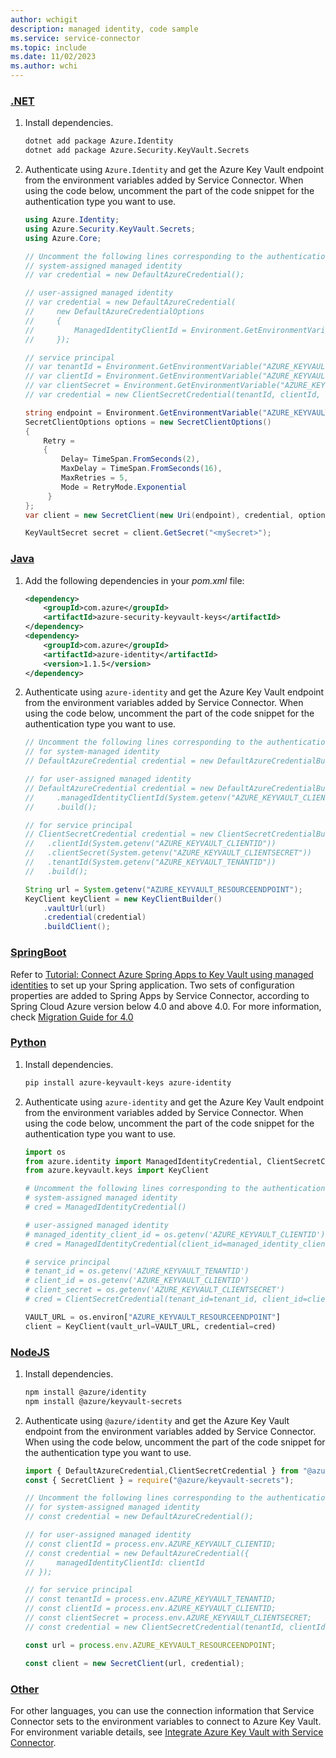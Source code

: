```yaml
---
author: wchigit
description: managed identity, code sample
ms.service: service-connector
ms.topic: include
ms.date: 11/02/2023
ms.author: wchi
---
```


### [.NET](#tab/dotnet)

1. Install dependencies.
    ```bash
    dotnet add package Azure.Identity
    dotnet add package Azure.Security.KeyVault.Secrets
    ```
1. Authenticate using `Azure.Identity` and get the Azure Key Vault endpoint from the environment variables added by Service Connector. When using the code below, uncomment the part of the code snippet for the authentication type you want to use.
    ```csharp
    using Azure.Identity;
    using Azure.Security.KeyVault.Secrets;
    using Azure.Core;
    
    // Uncomment the following lines corresponding to the authentication type you want to use.
    // system-assigned managed identity
    // var credential = new DefaultAzureCredential();
    
    // user-assigned managed identity
    // var credential = new DefaultAzureCredential(
    //     new DefaultAzureCredentialOptions
    //     {
    //         ManagedIdentityClientId = Environment.GetEnvironmentVariable("AZURE_KEYVAULT_CLIENTID");
    //     });
    
    // service principal 
    // var tenantId = Environment.GetEnvironmentVariable("AZURE_KEYVAULT_TENANTID");
    // var clientId = Environment.GetEnvironmentVariable("AZURE_KEYVAULT_CLIENTID");
    // var clientSecret = Environment.GetEnvironmentVariable("AZURE_KEYVAULT_CLIENTSECRET");
    // var credential = new ClientSecretCredential(tenantId, clientId, clientSecret);

    string endpoint = Environment.GetEnvironmentVariable("AZURE_KEYVAULT_RESOURCEENDPOINT");
    SecretClientOptions options = new SecretClientOptions()
    {
        Retry =
        {
            Delay= TimeSpan.FromSeconds(2),
            MaxDelay = TimeSpan.FromSeconds(16),
            MaxRetries = 5,
            Mode = RetryMode.Exponential
         }
    };
    var client = new SecretClient(new Uri(endpoint), credential, options);
    
    KeyVaultSecret secret = client.GetSecret("<mySecret>");
    ```

### [Java](#tab/java)

1. Add the following dependencies in your *pom.xml* file:
    ```xml
    <dependency>
        <groupId>com.azure</groupId>
        <artifactId>azure-security-keyvault-keys</artifactId>
    </dependency>
    <dependency>
        <groupId>com.azure</groupId>
        <artifactId>azure-identity</artifactId>
        <version>1.1.5</version>
    </dependency>
    ```
1. Authenticate using `azure-identity` and get the Azure Key Vault endpoint from the environment variables added by Service Connector. When using the code below, uncomment the part of the code snippet for the authentication type you want to use.
    ```java
    // Uncomment the following lines corresponding to the authentication type you want to use.
    // for system-managed identity
    // DefaultAzureCredential credential = new DefaultAzureCredentialBuilder().build();

    // for user-assigned managed identity
    // DefaultAzureCredential credential = new DefaultAzureCredentialBuilder()
    //     .managedIdentityClientId(System.getenv("AZURE_KEYVAULT_CLIENTID"))
    //     .build();

    // for service principal
    // ClientSecretCredential credential = new ClientSecretCredentialBuilder()
    //   .clientId(System.getenv("AZURE_KEYVAULT_CLIENTID"))
    //   .clientSecret(System.getenv("AZURE_KEYVAULT_CLIENTSECRET"))
    //   .tenantId(System.getenv("AZURE_KEYVAULT_TENANTID"))
    //   .build();

    String url = System.getenv("AZURE_KEYVAULT_RESOURCEENDPOINT");
    KeyClient keyClient = new KeyClientBuilder()
        .vaultUrl(url)
        .credential(credential)
        .buildClient();
    ```

### [SpringBoot](#tab/springBoot)

Refer to [Tutorial: Connect Azure Spring Apps to Key Vault using managed identities](../../spring-apps/enterprise/tutorial-managed-identities-key-vault.md?tabs=system-assigned-managed-identity) to set up your Spring application. Two sets of configuration properties are added to Spring Apps by Service Connector, according to Spring Cloud Azure version below 4.0 and above 4.0. For more information, check [Migration Guide for 4.0](https://microsoft.github.io/spring-cloud-azure/current/reference/html/appendix.html#configuration-spring-cloud-azure-starter-keyvault-secrets)

### [Python](#tab/python)

1. Install dependencies.
    ```bash
    pip install azure-keyvault-keys azure-identity
    ```
1. Authenticate using `azure-identity` and get the Azure Key Vault endpoint from the environment variables added by Service Connector. When using the code below, uncomment the part of the code snippet for the authentication type you want to use.
    ```python
    import os
    from azure.identity import ManagedIdentityCredential, ClientSecretCredential
    from azure.keyvault.keys import KeyClient

    # Uncomment the following lines corresponding to the authentication type you want to use.
    # system-assigned managed identity
    # cred = ManagedIdentityCredential()
    
    # user-assigned managed identity
    # managed_identity_client_id = os.getenv('AZURE_KEYVAULT_CLIENTID')
    # cred = ManagedIdentityCredential(client_id=managed_identity_client_id)
    
    # service principal
    # tenant_id = os.getenv('AZURE_KEYVAULT_TENANTID')
    # client_id = os.getenv('AZURE_KEYVAULT_CLIENTID')
    # client_secret = os.getenv('AZURE_KEYVAULT_CLIENTSECRET')
    # cred = ClientSecretCredential(tenant_id=tenant_id, client_id=client_id, client_secret=client_secret)

    VAULT_URL = os.environ["AZURE_KEYVAULT_RESOURCEENDPOINT"]
    client = KeyClient(vault_url=VAULT_URL, credential=cred)
    ```


### [NodeJS](#tab/nodejs)
1. Install dependencies.
    ```bash
    npm install @azure/identity
    npm install @azure/keyvault-secrets
    ```
1. Authenticate using `@azure/identity` and get the Azure Key Vault endpoint from the environment variables added by Service Connector. When using the code below, uncomment the part of the code snippet for the authentication type you want to use.
    ```javascript
    import { DefaultAzureCredential,ClientSecretCredential } from "@azure/identity";
    const { SecretClient } = require("@azure/keyvault-secrets");
    
    // Uncomment the following lines corresponding to the authentication type you want to use.
    // for system-assigned managed identity
    // const credential = new DefaultAzureCredential();
    
    // for user-assigned managed identity
    // const clientId = process.env.AZURE_KEYVAULT_CLIENTID;
    // const credential = new DefaultAzureCredential({
    //     managedIdentityClientId: clientId
    // });
    
    // for service principal
    // const tenantId = process.env.AZURE_KEYVAULT_TENANTID;
    // const clientId = process.env.AZURE_KEYVAULT_CLIENTID;
    // const clientSecret = process.env.AZURE_KEYVAULT_CLIENTSECRET;
    // const credential = new ClientSecretCredential(tenantId, clientId, clientSecret);

    const url = process.env.AZURE_KEYVAULT_RESOURCEENDPOINT;

    const client = new SecretClient(url, credential);
    ```

### [Other](#tab/none)
For other languages, you can use the connection information that Service Connector sets to the environment variables to connect to Azure Key Vault. For environment variable details, see [Integrate Azure Key Vault with Service Connector](../how-to-integrate-key-vault.md).